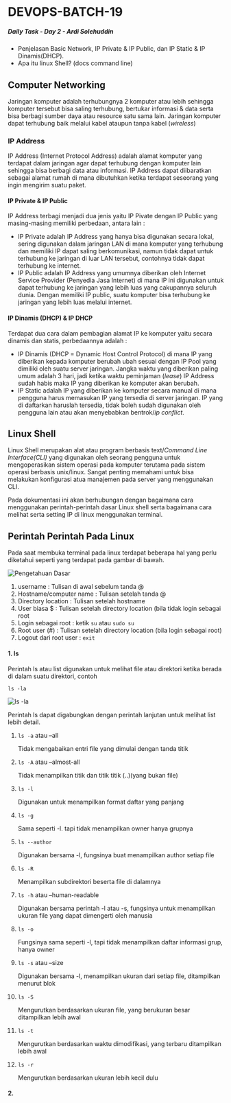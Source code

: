 # DEVOPS-BATCH-19
##### Daily Task - Day 2 - Ardi Solehuddin
-   Penjelasan Basic Network, IP Private & IP Public, dan IP Static & IP Dinamis(DHCP).
-   Apa itu linux Shell? (docs command line)

## Computer Networking
Jaringan komputer adalah terhubungnya 2 komputer atau lebih sehingga komputer tersebut bisa saling terhubung, bertukar informasi & data serta bisa berbagi sumber daya atau resource satu sama lain. Jaringan komputer dapat terhubung baik melalui kabel ataupun tanpa kabel (*wireless*)  
### IP Address
IP Address (Internet Protocol Address) adalah alamat komputer yang terdapat dalam jaringan agar dapat terhubung dengan komputer lain sehingga bisa berbagi data atau informasi. IP Address dapat diibaratkan sebagai alamat rumah di mana dibutuhkan ketika terdapat seseorang yang ingin mengirim suatu paket.  

#### IP Private & IP Public
IP Address terbagi menjadi dua jenis yaitu IP Pivate dengan IP  Public yang masing-masing memiliki perbedaan, antara lain :  
- IP Private adalah IP Address yang hanya bisa digunakan secara lokal, sering digunakan dalam jaringan LAN di mana komputer yang terhubung dan memiliki IP dapat saling berkomunikasi, namun tidak dapat untuk terhubung ke jaringan di luar LAN tersebut, contohnya tidak dapat terhubung ke internet.
- IP Public adalah IP Address yang umumnya diberikan oleh Internet Service Provider (Penyedia Jasa Internet) di mana IP ini digunakan untuk dapat terhubung ke jaringan yang lebih luas yang cakupannya seluruh dunia. Dengan memiliki IP public, suatu komputer bisa terhubung ke jaringan yang lebih luas melalui internet.

#### IP Dinamis (DHCP) & IP DHCP
Terdapat dua cara dalam pembagian alamat IP ke komputer yaitu secara dinamis dan statis, perbedaannya adalah :
- IP Dinamis (DHCP = Dynamic Host Control Protocol) di mana IP yang diberikan kepada komputer berubah ubah sesuai dengan IP Pool yang dimiliki oleh suatu server jaringan. Jangka waktu yang diberikan paling umum adalah 3 hari, jadi ketika waktu peminjaman (*lease*) IP Address sudah habis maka IP yang diberikan ke komputer akan berubah.
- IP Static adalah IP yang diberikan ke komputer secara manual di mana pengguna harus memasukan IP yang tersedia di server jaringan. IP yang di daftarkan haruslah tersedia, tidak boleh sudah digunakan oleh pengguna lain atau akan menyebabkan bentrok/*ip conflict*.

## Linux Shell
Linux Shell merupakan alat atau program berbasis text/*Command Line Interface(CLI)* yang digunakan oleh seorang pengguna untuk mengoperasikan sistem operasi pada komputer terutama pada sistem operasi berbasis unix/linux. Sangat penting memahami untuk bisa melakukan konfigurasi atua manajemen pada server yang menggunakan CLI. 

Pada dokumentasi ini akan berhubungan dengan bagaimana cara menggunakan perintah-perintah dasar Linux shell serta bagaimana cara melihat serta setting IP di linux menggunakan terminal. 
 
## Perintah Perintah Pada Linux
Pada saat membuka terminal pada linux terdapat beberapa hal yang perlu diketahui seperti yang terdapat pada gambar di bawah. 

![Pengetahuan Dasar](https://github.com/ardi2105/DEVOPS-BATCH-19/assets/151701736/530ed37b-c07a-4807-bdc6-21e8b8746022)

1. username : Tulisan di awal sebelum tanda @
2. Hostname/computer name : Tulisan setelah tanda @
3. Directory location : Tulisan setelah hostname
4. User biasa $ : Tulisan setelah directory location (bila tidak login sebagai root
5. Login sebagai root : ketik `su` atau `sudo su`
6. Root user (#) : Tulisan setelah directory location (bila login sebagai root)
7. Logout dari root user : `exit`

#### 1. ls
   Perintah ls atau list digunakan untuk melihat file atau direktori ketika berada di dalam suatu direktori, contoh

    ls -la

   ![ls -la](https://github.com/ardi2105/DEVOPS-BATCH-19/assets/151701736/e509486b-dbb2-4f95-a568-94dc0433505e)

   Perintah ls dapat digabungkan dengan perintah lanjutan untuk melihat list lebih detail.
    
   1. `ls -a` atau –all
       
       Tidak mengabaikan entri file yang dimulai dengan tanda titik
   2. `ls -A` atau –almost-all

       Tidak menampilkan titik dan titik titik (..)(yang bukan file)
   3. `ls -l`

       Digunakan untuk menampilkan format daftar yang panjang
   4. `ls -g`

       Sama seperti -l. tapi tidak menampilkan owner hanya grupnya
   5. `ls --author`

       Digunakan bersama -l, fungsinya buat menampilkan author setiap file
   6. `ls -R`

       Menampilkan subdirektori beserta file di dalamnya
   7. `ls -h` atau –human-readable 

       Digunakan bersama perintah -l atau -s, fungsinya untuk menampilkan ukuran file yang dapat dimengerti oleh manusia
   8. `ls -o`

       Fungsinya sama seperti -l, tapi tidak menampilkan daftar informasi grup, hanya owner
   9. `ls -s` atau –size

       Digunakan bersama -l, menampilkan ukuran dari setiap file, ditampilkan menurut blok

  10. `ls -S`

      Mengurutkan berdasarkan ukuran file, yang berukuran besar ditampilkan lebih awal
  11. `ls -t`

       Mengurutkan berdasarkan waktu dimodifikasi, yang terbaru ditampilkan lebih awal
  12. `ls -r`

       Mengurutkan berdasarkan ukuran lebih kecil dulu

#### 2. 
